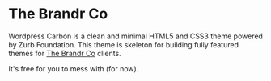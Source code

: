 # The Brandr Co

Wordpress Carbon is a clean and minimal HTML5 and CSS3 theme powered by Zurb Foundation. This theme is skeleton for building fully featured themes for [The Brandr Co][brandr] clients.

It's free for you to mess with (for now).

[brandr]: http://brandr.co "The Brandr Co"